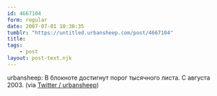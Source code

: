 ```yaml
---
id: 4667104
form: regular
date: 2007-07-01 10:38:35
tumblr: "https://untitled.urbansheep.com/post/4667104"
title:
tags:
    - post
layout: post-text.njk
---
```


<p>urbansheep: В блокноте достигнут порог тысячного листа. С августа 2003. (via <a href="http://twitter.com/urbansheep/statuses/128882132">Twitter / urbansheep</a>)</p>

